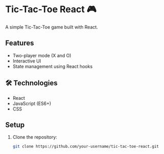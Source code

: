 # Tic-Tac-Toe React 🎮  

A simple Tic-Tac-Toe game built with React.  

##  Features  
- Two-player mode (X and O)  
- Interactive UI  
- State management using React hooks  

## 🛠️ Technologies  
- React  
- JavaScript (ES6+)  
- CSS  

##  Setup  
1. Clone the repository:  
   ```bash
   git clone https://github.com/your-username/tic-tac-toe-react.git
